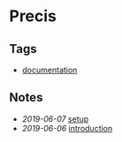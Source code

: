 # Precis

## Tags

- [documentation](./documentation)

## Notes

- *2019-06-07* [setup](./setup)
- *2019-06-06* [introduction](./introduction)
